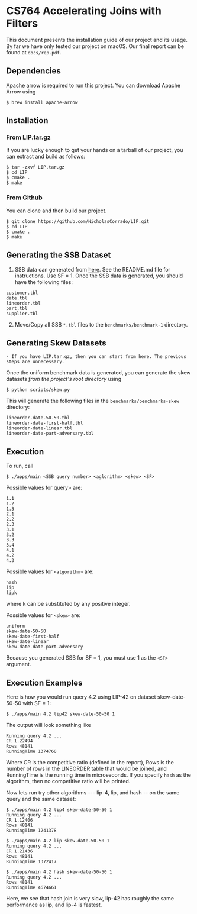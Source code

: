 # CS764 Accelerating Joins with Filters

This document presents the installation guide of our project and its usage. By far we have only tested our project on macOS.
Our final report can be found at `docs/rep.pdf`.

## Dependencies

Apache arrow is required to run this project. You can download Apache Arrow using

```
$ brew install apache-arrow
```

## Installation 

### From LIP.tar.gz

If you are lucky enough to get your hands on a tarball of our project, you can extract and build as follows:

```
$ tar -zxvf LIP.tar.gz
$ cd LIP
$ cmake .
$ make
```

### From Github

You can clone and then build our project. 

```
$ git clone https://github.com/NicholasCorrado/LIP.git
$ cd LIP
$ cmake .
$ make
```
## Generating the SSB Dataset

1. SSB data can generated from [here](https://github.com/UWQuickstep/SQL-benchmark-data-generator/tree/master/ssbgen). See the README.md file for instructions. Use SF = 1. Once the SSB data is generated, you should have the following files:
```
customer.tbl
date.tbl
lineorder.tbl
part.tbl
supplier.tbl
```
2. Move/Copy all SSB `*.tbl` files to the `benchmarks/benchmark-1` directory. 

## Generating Skew Datasets

```
- If you have LIP.tar.gz, then you can start from here. The previous steps are unnecessary.
```

Once the uniform benchmark data is generated, you can generate the skew datasets *from the project's root directory* using
```
$ python scripts/skew.py
```
This will generate the following files in the `benchmarks/benchmarks-skew` directory:

```
lineorder-date-50-50.tbl
lineorder-date-first-half.tbl
lineorder-date-linear.tbl
lineorder-date-part-adversary.tbl
```

## Execution
To run, call

```
$ ./apps/main <SSB query number> <aglorithm> <skew> <SF> 
```

Possible values for query> are:
  
```
1.1
1.2
1.3
2.1
2.2
2.3
3.1
3.2
3.3
3.4
4.1
4.2
4.3
```

Possible values for `<algorithm>` are:
  
```
hash
lip
lipk
```

where k can be substituted by any positive integer.

Possible values for `<skew>` are:

```
uniform
skew-date-50-50
skew-date-first-half
skew-date-linear
skew-date-date-part-adversary
```

Because you generated SSB for SF = 1, you must use 1 as the `<SF>` argument.

## Execution Examples

Here is how you would run query 4.2 using LIP-42 on dataset skew-date-50-50 with SF = 1:

```
$ ./apps/main 4.2 lip42 skew-date-50-50 1
```

The output will look something like 

```
Running query 4.2 ...
CR 1.22494
Rows 48141
RunningTime 1374760
```
Where CR is the competitive ratio (defined in the report), Rows is the number of rows in the LINEORDER table that would be joined, and RunningTime is the running time in microseconds. If you specify `hash` as the algorithm, then no competitive ratio will be printed.

Now lets run try other algorithms --- lip-4, lip, and hash -- on the same query and the same dataset:

```
$ ./apps/main 4.2 lip4 skew-date-50-50 1
Running query 4.2 ...
CR 1.12406
Rows 48141
RunningTime 1241378
```
```
$ ./apps/main 4.2 lip skew-date-50-50 1
Running query 4.2 ...
CR 1.21436
Rows 48141
RunningTime 1372417
```

```
$ ./apps/main 4.2 hash skew-date-50-50 1
Running query 4.2 ...
Rows 48141
RunningTime 4674661
```

Here, we see that hash join is very slow, lip-42 has roughly the same performance as lip, and lip-4 is fastest.
